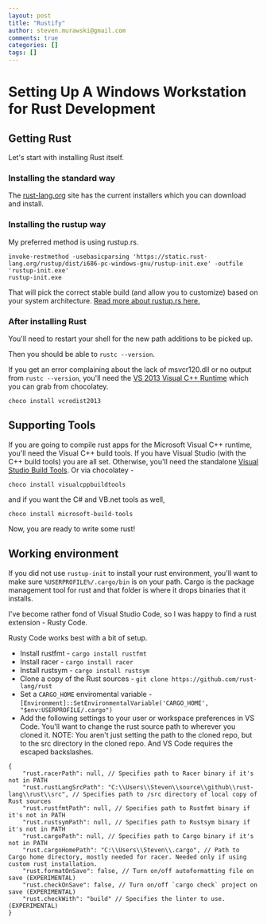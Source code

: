 ```yaml
---
layout: post
title: "Rustify"
author: steven.murawski@gmail.com
comments: true
categories: []
tags: []
---
```


# Setting Up A Windows Workstation for Rust Development

## Getting Rust

Let's start with installing Rust itself.

### Installing the standard way

The [rust-lang.org](https://www.rust-lang.org/en-US/downloads.html) site has the current installers which you can download and install.

### Installing the rustup way

My preferred method is using rustup.rs.

```
invoke-restmethod -usebasicparsing 'https://static.rust-lang.org/rustup/dist/i686-pc-windows-gnu/rustup-init.exe' -outfile 'rustup-init.exe'
rustup-init.exe
```

That will pick the correct stable build (and allow you to customize) based on your system architecture.  [Read more about rustup.rs here.](https://github.com/rust-lang-nursery/rustup.rs)

### After installing Rust

You'll need to restart your shell for the new path additions to be picked up.

Then you should be able to `rustc --version`.

If you get an error complaining about the lack of msvcr120.dll or no output from `rustc --version`, you'll need the [VS 2013 Visual C++ Runtime](https://www.microsoft.com/en-us/download/details.aspx?id=40784) which you can grab from chocolatey.

```
choco install vcredist2013
```

##  Supporting Tools

If you are going to compile rust apps for the Microsoft Visual C++ runtime, you'll need the Visual C++ build tools.  If you have Visual Studio (with the C++ build tools) you are all set.  Otherwise, you'll need the standalone [Visual Studio Build Tools](https://www.microsoft.com/en-us/download/details.aspx?id=48159).  Or via chocolatey - 

```
choco install visualcppbuildtools
```

and if you want the C# and VB.net tools as well, 

```
choco install microsoft-build-tools
```

Now, you are ready to write some rust!

## Working environment

If you did not use `rustup-init` to install your rust environment, you'll want to make sure `%USERPROFILE%/.cargo/bin` is on your path.  Cargo is the package management tool for rust and that folder is where it drops binaries that it installs.

I've become rather fond of Visual Studio Code, so I was happy to find a rust extension - Rusty Code.

Rusty Code works best with a bit of setup.  

* Install rustfmt -  `cargo install rustfmt`
* Install racer - `cargo install racer`
* Install rustsym - `cargo install rustsym`
* Clone a copy of the Rust sources - `git clone https://github.com/rust-lang/rust`
* Set a `CARGO_HOME` enviromental variable - `[Environment]::SetEnvironmentalVariable('CARGO_HOME', "$env:USERPROFILE/.cargo")`
* Add the following settings to your user or workspace preferences in VS Code.  You'll want to change the rust source path to wherever you cloned it.  NOTE: You aren't just setting the path to the cloned repo, but to the src directory in the cloned repo.  And VS Code requires the escaped backslashes.

```
{
    "rust.racerPath": null, // Specifies path to Racer binary if it's not in PATH
    "rust.rustLangSrcPath": "C:\\Users\\Steven\\source\\github\\rust-lang\\rust\\src", // Specifies path to /src directory of local copy of Rust sources
    "rust.rustfmtPath": null, // Specifies path to Rustfmt binary if it's not in PATH
    "rust.rustsymPath": null, // Specifies path to Rustsym binary if it's not in PATH
    "rust.cargoPath": null, // Specifies path to Cargo binary if it's not in PATH
    "rust.cargoHomePath": "C:\\Users\\Steven\\.cargo", // Path to Cargo home directory, mostly needed for racer. Needed only if using custom rust installation.
    "rust.formatOnSave": false, // Turn on/off autoformatting file on save (EXPERIMENTAL)
    "rust.checkOnSave": false, // Turn on/off `cargo check` project on save (EXPERIMENTAL)
    "rust.checkWith": "build" // Specifies the linter to use. (EXPERIMENTAL)
}
```
